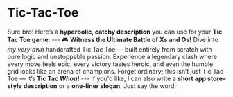 # Tic-Tac-Toe
 Sure bro! Here’s a **hyperbolic, catchy description** you can use for your **Tic Tac Toe game**:  ---  🎮 **Witness the Ultimate Battle of Xs and Os!** Dive into *my very own* handcrafted Tic Tac Toe — built entirely from scratch with pure logic and unstoppable passion. Experience a legendary clash where every move feels epic, every victory tastes heroic, and even the humble grid looks like an arena of champions. Forget ordinary; this isn’t just Tic Tac Toe — it’s **Tic Tac *Whoa*!**  ---  If you'd like, I can also write a **short app store–style description** or a **one-liner slogan**. Just say the word!
